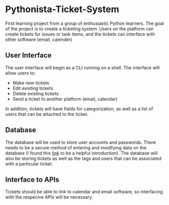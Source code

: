 # Pythonista-Ticket-System
First learning project from a group of enthusiastic Python learners. The goal of the project is to create a ticketing system. Users on the platform can create tickets for issues or task items, and the tickets can interface with other software (email, calender)

## User Interface

The user interface will begin as a CLI running on a shell. The interface will allow users to:
- Make new tickets
- Edit existing tickets
- Delete existing tickets
- Send a ticket to another platform (email, calendar)

In addition, tickets will have fields for categorization, as well as a list of users that can be attached to the ticket.

## Database

The database will be used to store user accounts and passwords. There needs to be a secure method of entering and modifying data on the database (I found this [link](https://www.youtube.com/watch?v=pd-0G0MigUA&t=1104s) to be a helpful introduction). The database will also be storing tickets as well as the tags and users that can be associated with a particular ticket. 

## Interface to APIs

Tickets should be able to link to calendar and email software, so interfacing with the respecive APIs will be necessary.

